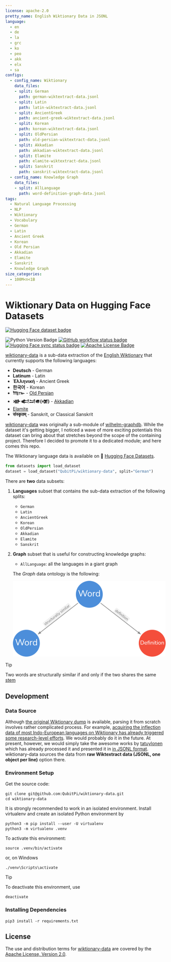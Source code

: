 ```yaml
---
license: apache-2.0
pretty_name: English Wiktionary Data in JSONL
language:
  - en
  - de
  - la
  - grc
  - ko
  - peo
  - akk
  - elx
  - sa
configs:
  - config_name: Wiktionary
    data_files:
    - split: German
      path: german-wiktextract-data.jsonl
    - split: Latin
      path: latin-wiktextract-data.jsonl
    - split: AncientGreek
      path: ancient-greek-wiktextract-data.jsonl
    - split: Korean
      path: korean-wiktextract-data.jsonl
    - split: OldPersian
      path: old-persian-wiktextract-data.jsonl
    - split: Akkadian
      path: akkadian-wiktextract-data.jsonl
    - split: Elamite
      path: elamite-wiktextract-data.jsonl
    - split: Sanskrit
      path: sanskrit-wiktextract-data.jsonl
  - config_name: Knowledge Graph
    data_files:
    - split: AllLanguage
      path: word-definition-graph-data.jsonl
tags:
  - Natural Language Processing
  - NLP
  - Wiktionary
  - Vocabulary
  - German
  - Latin
  - Ancient Greek
  - Korean
  - Old Persian
  - Akkadian
  - Elamite
  - Sanskrit
  - Knowledge Graph
size_categories:
  - 100M<n<1B
---
```


Wiktionary Data on Hugging Face Datasets
========================================

[![Hugging Face dataset badge]][Hugging Face dataset URL]

![Python Version Badge]
[![GitHub workflow status badge][GitHub workflow status badge]][GitHub workflow status URL]
[![Hugging Face sync status badge]][Hugging Face sync status URL]
[![Apache License Badge]][Apache License, Version 2.0]

[wiktionary-data]() is a sub-data extraction of the [English Wiktionary](https://en.wiktionary.org) that currently
supports the following languages:

- __Deutsch__ - German
- __Latinum__ - Latin
- __Ἑλληνική__ - Ancient Greek
- __한국어__ - Korean
- __𐎠𐎼𐎹__ - [Old Persian](https://en.wikipedia.org/wiki/Old_Persian_cuneiform)
- __𒀝𒅗𒁺𒌑(𒌝)__ - [Akkadian](https://en.wikipedia.org/wiki/Akkadian_language)
- [Elamite](https://en.wikipedia.org/wiki/Elamite_language)
- __संस्कृतम्__ - Sanskrit, or Classical Sanskrit

[wiktionary-data]() was originally a sub-module of [wilhelm-graphdb](https://github.com/QubitPi/wilhelm-graphdb). While
the dataset it's getting bigger, I noticed a wave of more exciting potentials this dataset can bring about that
stretches beyond the scope of the containing project. Therefore I decided to promote it to a dedicated module; and here
comes this repo.

The Wiktionary language data is available on 🤗 [Hugging Face Datasets][Hugging Face dataset URL].

```python
from datasets import load_dataset
dataset = load_dataset("QubitPi/wiktionary-data", split="German")
```

There are __two__ data subsets:

1. __Languages__ subset that contains the sub-data extraction of the following splits:

   - `German`
   - `Latin`
   - `AncientGreek`
   - `Korean`
   - `OldPersian`
   - `Akkadian`
   - `Elamite`
   - `Sanskrit`

2. __Graph__ subset that is useful for constructing knowledge graphs:

   - `AllLanguage`: all the languages in a giant graph

   The _Graph_ data ontology is the following:

   <div align="center">
       <img src="ontology.png" size="50%" alt="Error loading ontology.png"/>
   </div>

> [!TIP]
>
> Two words are structurally similar if and only if the two shares the same
> [stem](https://en.wikipedia.org/wiki/Word_stem)

Development
-----------

### Data Source

Although [the original Wiktionary dump](https://dumps.wikimedia.org/) is available, parsing it from scratch involves
rather complicated process. For example,
[acquiring the inflection data of most Indo-European languages on Wiktionary has already triggered some research-level efforts](https://stackoverflow.com/a/62977327).
We would probably do it in the future. At present, however, we would simply take the awesome works by
[tatuylonen](https://github.com/tatuylonen/wiktextract) which has already processed it and presented it in
[in JSONL format](https://kaikki.org/dictionary/rawdata.html). wiktionary-data sources the data from
__raw Wiktextract data (JSONL, one object per line)__ option there.

### Environment Setup

Get the source code:

```console
git clone git@github.com:QubitPi/wiktionary-data.git
cd wiktionary-data
```

It is strongly recommended to work in an isolated environment. Install virtualenv and create an isolated Python
environment by

```console
python3 -m pip install --user -U virtualenv
python3 -m virtualenv .venv
```

To activate this environment:

```console
source .venv/bin/activate
```

or, on Windows

```console
./venv\Scripts\activate
```

> [!TIP]
> 
> To deactivate this environment, use
> 
> ```console
> deactivate
> ```

### Installing Dependencies

```console
pip3 install -r requirements.txt
```

License
-------

The use and distribution terms for [wiktionary-data]() are covered by the [Apache License, Version 2.0].

[Apache License Badge]: https://img.shields.io/badge/Apache%202.0-F25910.svg?style=for-the-badge&logo=Apache&logoColor=white
[Apache License, Version 2.0]: https://www.apache.org/licenses/LICENSE-2.0

[GitHub workflow status badge]: https://img.shields.io/github/actions/workflow/status/QubitPi/wiktionary-data/ci-cd.yaml?branch=master&style=for-the-badge&logo=github&logoColor=white&label=CI/CD
[GitHub workflow status URL]: https://github.com/QubitPi/wiktionary-data/actions/workflows/ci-cd.yaml

[Hugging Face dataset badge]: https://img.shields.io/badge/Hugging%20Face%20Dataset-wiktionary--data-FF9D00?style=for-the-badge&logo=huggingface&logoColor=white&labelColor=6B7280
[Hugging Face dataset URL]: https://huggingface.co/datasets/QubitPi/wiktionary-data

[Hugging Face sync status badge]: https://img.shields.io/github/actions/workflow/status/QubitPi/wiktionary-data/ci-cd.yaml?branch=master&style=for-the-badge&logo=github&logoColor=white&label=Hugging%20Face%20Sync%20Up
[Hugging Face sync status URL]: https://github.com/QubitPi/wiktionary-data/actions/workflows/ci-cd.yaml

[Python Version Badge]: https://img.shields.io/badge/Python-3.10-FFD845?labelColor=498ABC&style=for-the-badge&logo=python&logoColor=white
